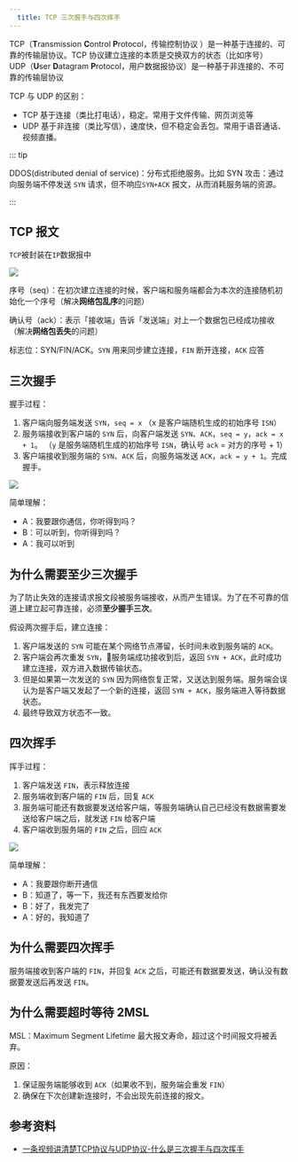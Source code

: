 ```yaml
---
  title: TCP 三次握手与四次挥手
---
```


TCP（**T**ransmission **C**ontrol **P**rotocol，传输控制协议 ）是一种基于连接的、可靠的传输层协议。TCP 协议建立连接的本质是交换双方的状态（比如序号）  
UDP（**U**ser **D**atagram **P**rotocol，用户数据报协议）是一种基于非连接的、不可靠的传输层协议

TCP 与 UDP 的区别：

- TCP 基于连接（类比打电话），稳定。常用于文件传输、网页浏览等
- UDP 基于非连接（类比写信），速度快，但不稳定会丢包。常用于语音通话、视频直播。

::: tip

DDOS(distributed denial of service)：分布式拒绝服务。比如 SYN 攻击：通过向服务端不停发送 `SYN` 请求，但不响应`SYN+ACK` 报文，从而消耗服务端的资源。

:::

## TCP 报文

`TCP`被封装在`IP`数据报中

![](https://nevermore-picbed-1304219157.cos.ap-guangzhou.myqcloud.com/20220509041225.png)

序号（seq）：在初次建立连接的时候，客户端和服务端都会为本次的连接随机初始化一个序号（解决**网络包乱序**的问题）

确认号（ack）：表示「接收端」告诉「发送端」对上一个数据包已经成功接收（解决**网络包丢失**的问题）

标志位：SYN/FIN/ACK。`SYN` 用来同步建立连接，`FIN` 断开连接，`ACK` 应答

## 三次握手

握手过程：

1. 客户端向服务端发送 `SYN`，`seq = x`
（x 是客户端随机生成的初始序号 `ISN`）
2. 服务端接收到客户端的 `SYN` 后，向客户端发送 `SYN`、`ACK`，`seq = y`，`ack = x + 1`。
（`y` 是服务端随机生成的初始序号 `ISN`，确认号 `ack`  = 对方的序号 + 1）
3. 客户端接收到服务端的 `SYN`、`ACK` 后，向服务端发送 `ACK`，`ack = y + 1`。完成握手。

![](https://nevermore-picbed-1304219157.cos.ap-guangzhou.myqcloud.com/20220509041553.png)

简单理解：

- A：我要跟你通信，你听得到吗？
- B：可以听到，你听得到吗？
- A：我可以听到

## 为什么需要至少三次握手

为了防止失效的连接请求报文段被服务端接收，从而产生错误。为了在不可靠的信道上建立起可靠连接，必须**至少握手三次**。

假设两次握手后，建立连接：

1. 客户端发送的 `SYN` 可能在某个网络节点滞留，长时间未收到服务端的 `ACK`。
2. 客户端会再次重发 `SYN`，服务端成功接收到后，返回 `SYN + ACK`，此时成功建立连接，双方进入数据传输状态。
3. 但是如果第一次发送的 `SYN` 因为网络恢复正常，又送达到服务端。服务端会误认为是客户端又发起了一个新的连接，返回 `SYN + ACK`，服务端进入等待数据状态。
4. 最终导致双方状态不一致。

## 四次挥手

挥手过程：

1. 客户端发送 `FIN`，表示释放连接
2. 服务端收到客户端的 `FIN` 后，回复 `ACK`
3. 服务端可能还有数据要发送给客户端，等服务端确认自己已经没有数据需要发送给客户端之后，就发送 `FIN` 给客户端
4. 客户端收到服务端的 `FIN` 之后，回应 `ACK`

![](https://nevermore-picbed-1304219157.cos.ap-guangzhou.myqcloud.com/20220509041702.png)

简单理解：

- A：我要跟你断开通信
- B：知道了，等一下，我还有东西要发给你
- B：好了，我发完了
- A：好的，我知道了

## 为什么需要四次挥手

服务端接收到客户端的 `FIN`，并回复 `ACK` 之后，可能还有数据要发送，确认没有数据要发送后再发送 `FIN`。

## 为什么需要超时等待 2MSL

MSL：Maximum Segment Lifetime 最大报文寿命，超过这个时间报文将被丢弃。

原因：

1. 保证服务端能够收到 `ACK`（如果收不到，服务端会重发 `FIN`）
2. 确保在下次创建新连接时，不会出现先前连接的报文。

## 参考资料

- [一条视频讲清楚TCP协议与UDP协议-什么是三次握手与四次挥手](https://www.bilibili.com/video/BV1kV411j7hA)

